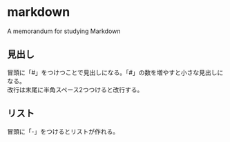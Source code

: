 # markdown
  A memorandum for studying Markdown

## 見出し
冒頭に「#」をつけつことで見出しになる。「#」の数を増やすと小さな見出しになる。  
改行は末尾に半角スペース2つつけると改行する。

## リスト
冒頭に「-」をつけるとリストが作れる。
